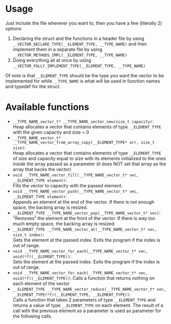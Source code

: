 # Usage
Just include the file wherever you want to, then you have a few (literally 2) options:  
1. Declaring the struct and the functions in a header file by using ```__VECTOR_DECLARE_TYPE(__ELEMENT_TYPE, __TYPE_NAME)``` and then implement them in a separate file by using ```__VECTOR_METHODS_IMPL(__ELEMENT_TYPE, __TYPE_NAME)```
2. Doing everything all at once by using ```__VECTOR_FULLY_IMPLEMENT_TYPE(__ELEMENT_TYPE, __TYPE_NAME)```

Of note is that ```__ELEMENT_TYPE``` should be the type you want the vector to be implemented for while ```__TYPE_NAME``` is what will be used in function names and typedef for the struct.
# Available functions
- ```__TYPE_NAME_vector_t* __TYPE_NAME_vector_new(size_t capacity)```:  
Heap allocates a vector that contains elements of type ```__ELEMENT_TYPE``` with the given capacity and size = 0
- ```__TYPE_NAME_vector_t* __TYPE_NAME_vector_from_array_copy(__ELEMENT_TYPE* arr, size_t size)```:  
Heap allocates a vector that contains elements of type ```__ELEMENT_TYPE``` of size and capacity equal to size with its elements initialized to the ones inside the array passed as a parameter (it does NOT set that array as the array that backs the vector)
- ```void __TYPE_NAME_vector_fill(__TYPE_NAME_vector_t* vec, __ELEMENT_TYPE element)```:  
Fills the vector to capacity with the passed element.
- ```void __TYPE_NAME_vector_push(__TYPE_NAME_vector_t* vec, __ELEMENT_TYPE element)```:  
Appends an element at the end of the vector. If there is not enough space, the backing array is resized.
- ```__ELEMENT_TYPE __TYPE_NAME_vector_pop(__TYPE_NAME_vector_t* vec)```:  
"Removes" the element at the front of the vector. If there is way too much empty space, the backing array is resized.
- ```__ELEMENT_TYPE __TYPE_NAME_vector_at(__TYPE_NAME_vector_t* vec, size_t index)```:  
Gets the element at the passed index. Exits the program if the index is out of range.
- ```void __TYPE_NAME_vector_for_each(__TYPE_NAME_vector_t* vec, void(*f)(__ELEMENT_TYPE))```:  
Sets the element at the passed index. Exits the program if the index is out of range.
- ```void __TYPE_NAME_vector_for_each(__TYPE_NAME_vector_t* vec, void(*f)(__ELEMENT_TYPE))```:
Calls a function that returns nothing on each element of the vector
- ```__ELEMENT_TYPE __TYPE_NAME_vector_reduce(__TYPE_NAME_vector_t* vec, __ELEMENT_TYPE(*f)(__ELEMENT_TYPE, __ELEMENT_TYPE))```:  
Calls a function that takes 2 parameters of type ```__ELEMENT_TYPE``` and returns a value of type ```__ELEMENT_TYPE``` on each element. The result of a call with the previous element as a parameter is used as parameter for the following calls.
